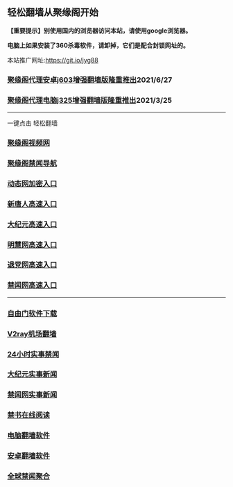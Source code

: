 ## 轻松翻墙从聚缘阁开始

**【重要提示】别使用国内的浏览器访问本站，请使用google浏览器。**

**电脑上如果安装了360杀毒软件，请卸掉，它们是配合封锁网址的。**

本站推广网址:https://git.io/jyg88

### [聚缘阁代理安卓j603增强翻墙版隆重推出](https://gitlab.com/juyuange/2/-/raw/master/j603.apk)2021/6/27

### [聚缘阁代理电脑j325增强翻墙版隆重推出](https://gitlab.com/juyuange/2/-/raw/master/j325dn.rar)2021/3/25


***

一键点击 轻松翻墙

### [聚缘阁视频网](http://trr.a88u.autoelevadorrental.com.ar/tv)

### [聚缘阁禁闻导航](http://t33p.a88u.autoelevadorrental.com.ar/dh1)

### [动态网加密入口](http://tnn.a88u.autoelevadorrental.com.ar/2/xxx/c3334g)

### [新唐人高速入口](http://ee3.a88u.autoelevadorrental.com.ar/2/xxx/u5x)

### [大纪元高速入口](http://4442.a88u.autoelevadorrental.com.ar/2/xxx/x7g)

### [明慧网高速入口](http://ggwz.a88u.autoelevadorrental.com.ar/2/xxx/e3x)

### [退党网高速入口](http://6ww.a88u.autoelevadorrental.com.ar/2/xxx/e8x)

### [禁闻网高速入口](http://t1112.a88u.autoelevadorrental.com.ar/2/xxx/e16x)


***


### [自由门软件下载](https://git.io/skyfree)

### [V2ray机场翻墙](https://github.com/bannedbook/fanqiang/wiki/V2ray%E6%9C%BA%E5%9C%BA)

### [24小时实事禁闻](https://github.com/fyvn2199/djy/blob/master/gb/n24hr.md?dfh#1)

### [大纪元实事新闻](https://github.com/fyvn2199/djy/blob/master/gb/nsc413.md?dfh#1)

### [禁闻网实事新闻](https://github.com/fqnews/bnews)

### [禁书在线阅读](https://github.com/txyzum203/djy/blob/master/gb/9p.md?flntdtv#1)

### [电脑翻墙软件](https://github.com/Alvin9999/new-pac/wiki)

### [安卓翻墙软件](https://git.io/afq)

### [全球禁闻聚合](https://github.com/gfw-breaker/banned-news1/blob/master/README.md)












